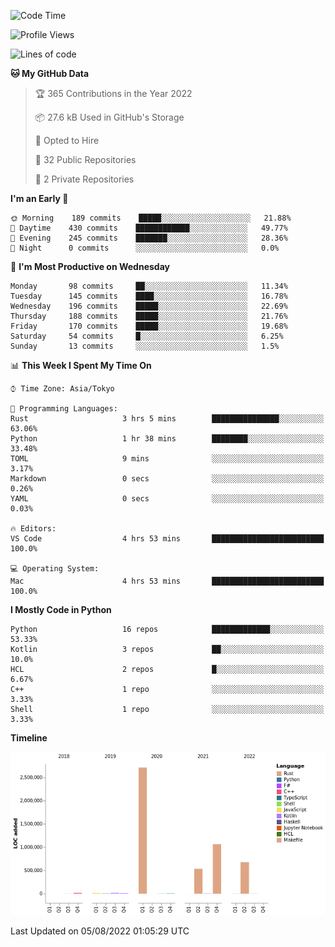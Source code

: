 <!--START_SECTION:waka-->
![Code Time](http://img.shields.io/badge/Code%20Time-0%20secs-blue)

![Profile Views](http://img.shields.io/badge/Profile%20Views-0-blue)

![Lines of code](https://img.shields.io/badge/From%20Hello%20World%20I%27ve%20Written-5%20Million%20lines%20of%20code-blue)

**🐱 My GitHub Data** 

> 🏆 365 Contributions in the Year 2022
 > 
> 📦 27.6 kB Used in GitHub's Storage 
 > 
> 💼 Opted to Hire
 > 
> 📜 32 Public Repositories 
 > 
> 🔑 2 Private Repositories  
 > 
**I'm an Early 🐤** 

```text
🌞 Morning    189 commits    █████░░░░░░░░░░░░░░░░░░░░   21.88% 
🌆 Daytime    430 commits    ████████████░░░░░░░░░░░░░   49.77% 
🌃 Evening    245 commits    ███████░░░░░░░░░░░░░░░░░░   28.36% 
🌙 Night      0 commits      ░░░░░░░░░░░░░░░░░░░░░░░░░   0.0%

```
📅 **I'm Most Productive on Wednesday** 

```text
Monday       98 commits     ██░░░░░░░░░░░░░░░░░░░░░░░   11.34% 
Tuesday      145 commits    ████░░░░░░░░░░░░░░░░░░░░░   16.78% 
Wednesday    196 commits    █████░░░░░░░░░░░░░░░░░░░░   22.69% 
Thursday     188 commits    █████░░░░░░░░░░░░░░░░░░░░   21.76% 
Friday       170 commits    █████░░░░░░░░░░░░░░░░░░░░   19.68% 
Saturday     54 commits     █░░░░░░░░░░░░░░░░░░░░░░░░   6.25% 
Sunday       13 commits     ░░░░░░░░░░░░░░░░░░░░░░░░░   1.5%

```


📊 **This Week I Spent My Time On** 

```text
⌚︎ Time Zone: Asia/Tokyo

💬 Programming Languages: 
Rust                     3 hrs 5 mins        ███████████████░░░░░░░░░░   63.06% 
Python                   1 hr 38 mins        ████████░░░░░░░░░░░░░░░░░   33.48% 
TOML                     9 mins              ░░░░░░░░░░░░░░░░░░░░░░░░░   3.17% 
Markdown                 0 secs              ░░░░░░░░░░░░░░░░░░░░░░░░░   0.26% 
YAML                     0 secs              ░░░░░░░░░░░░░░░░░░░░░░░░░   0.03%

🔥 Editors: 
VS Code                  4 hrs 53 mins       █████████████████████████   100.0%

💻 Operating System: 
Mac                      4 hrs 53 mins       █████████████████████████   100.0%

```

**I Mostly Code in Python** 

```text
Python                   16 repos            █████████████░░░░░░░░░░░░   53.33% 
Kotlin                   3 repos             ██░░░░░░░░░░░░░░░░░░░░░░░   10.0% 
HCL                      2 repos             █░░░░░░░░░░░░░░░░░░░░░░░░   6.67% 
C++                      1 repo              ░░░░░░░░░░░░░░░░░░░░░░░░░   3.33% 
Shell                    1 repo              ░░░░░░░░░░░░░░░░░░░░░░░░░   3.33%

```


**Timeline**

![Chart not found](https://raw.githubusercontent.com/kitagawa-hr/kitagawa-hr/main/charts/bar_graph.png) 


 Last Updated on 05/08/2022 01:05:29 UTC
<!--END_SECTION:waka-->
